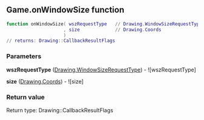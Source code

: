 ## Game.onWindowSize function


```lua
function onWindowSize( wszRequestType   // Drawing.WindowSizeRequestType
                     , size             // Drawing.Coords
                     )
// returns: Drawing::CallbackResultFlags
```


### Parameters

**wszRequestType** ([Drawing.WindowSizeRequestType](../Drawing/WindowSizeRequestType.md)) - ![wszRequestType]

**size** ([Drawing.Coords](../Drawing/Coords.md)) - ![size]

### Return value

Return type: Drawing::CallbackResultFlags


